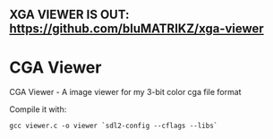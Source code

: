 ## XGA VIEWER IS OUT: https://github.com/bluMATRIKZ/xga-viewer
# CGA Viewer
CGA Viewer - A image viewer for my 3-bit color cga file format

Compile it with:
```
gcc viewer.c -o viewer `sdl2-config --cflags --libs`
```
